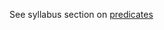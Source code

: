 See syllabus section on [predicates](https://codeyourfuture.github.io/syllabus-master/js-core/week-05/lesson.html#predicates)
